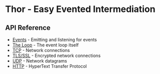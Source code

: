 
# Thor - Easy Evented Intermediation

## API Reference

* [Events](doc/events.md) - Emitting and listening for events
* [The Loop](doc/loop.md) - The event loop itself
* [TCP](doc/tcp.md) - Network connections
* [TLS/SSL](doc/tls.md) - Encrypted network connections
* [UDP](doc/udp.md) - Network datagrams
* [HTTP](doc/http.md) - HyperText Transfer Protocol